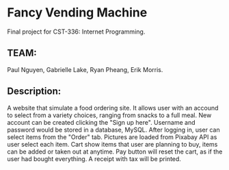 # Fancy Vending Machine
Final project for CST-336: Internet Programming.

## TEAM: 
Paul Nguyen, Gabrielle Lake, Ryan Pheang, Erik Morris.

## Description:
A website that simulate a food ordering site. It allows user with an accound to select from a variety choices, ranging from snacks to a full meal.
New account can be created clicking the "Sign up here". Username and password would be stored in a database, MySQL. After logging in, user can 
select items from the "Order" tab. Pictures are loaded from Pixabay API as user select each item. Cart show items that user are planning to buy,
items can be added or taken out at anytime. Pay button will reset the cart, as if the user had bought everything. A receipt with tax will be printed.


